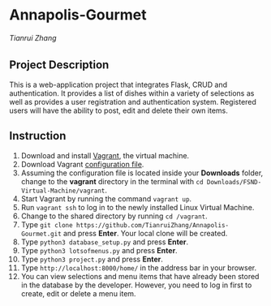 # Annapolis-Gourmet
###### Tianrui Zhang
## Project Description
This is a web-application project that integrates Flask, CRUD and authentication. It provides a list of dishes within a variety of selections as well as provides a user registration and authentication system. Registered users will have the ability to post, edit and delete their own items.
## Instruction
1. Download and install [Vagrant](https://www.vagrantup.com/downloads.html), the virtual machine.
2. Download Vagrant [configuration file](https://s3.amazonaws.com/video.udacity-data.com/topher/2018/April/5acfbfa3_fsnd-virtual-machine/fsnd-virtual-machine.zip).
3. Assuming the configuration file is located inside your **Downloads** folder, change to the **vagrant** directory in the terminal with `cd Downloads/FSND-Virtual-Machine/vagrant`.
4. Start Vagrant by running the command `vagrant up`.
5. Run `vagrant ssh` to log in to the newly installed Linux Virtual Machine.
6. Change to the shared directory by running `cd /vagrant`.
7. Type `git clone https://github.com/TianruiZhang/Annapolis-Gourmet.git` and press **Enter**. Your local clone will be created.
8. Type `python3 database_setup.py` and press **Enter**.
9. Type `python3 lotsofmenus.py` and press **Enter**.
10. Type `python3 project.py` and press **Enter**.
11. Type `http://localhost:8000/home/` in the address bar in your browser.
12. You can view selections and menu items that have already been stored in the database by the developer. However, you need to log in first to create, edit or delete a menu item.
